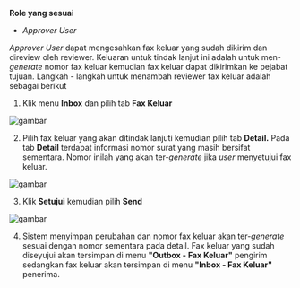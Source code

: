 **Role yang sesuai**

- *Approver User*

*Approver User* dapat mengesahkan fax keluar yang sudah dikirim dan direview oleh reviewer. Keluaran untuk tindak lanjut ini adalah untuk men-*generate* nomor fax keluar kemudian fax keluar dapat dikirimkan ke pejabat tujuan. Langkah - langkah untuk menambah reviewer fax keluar adalah sebagai berikut

1. Klik menu **Inbox** dan pilih tab **Fax Keluar**

![gambar](SC_FaxKeluar/FK52.png)

2. Pilih fax keluar yang akan ditindak lanjuti kemudian pilih tab **Detail.** Pada tab **Detail** terdapat informasi nomor surat yang masih bersifat sementara. Nomor inilah yang akan ter-*generate* jika *user* menyetujui fax keluar.

![gambar](SC_FaxKeluar/FK53.png)

3. Klik **Setujui** kemudian pilih **Send**

![gambar](SC_FaxKeluar/FK54.png)

4. Sistem menyimpan perubahan dan nomor fax keluar akan ter-*generate* sesuai dengan nomor sementara pada detail. Fax keluar yang sudah diseyujui akan tersimpan di menu **"Outbox - Fax Keluar"** pengirim sedangkan fax keluar akan tersimpan di menu **"Inbox - Fax Keluar"** penerima.
